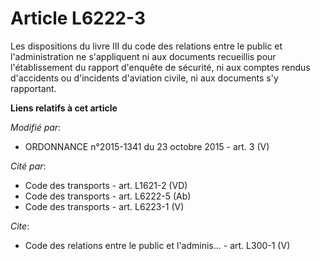 # Article L6222-3

Les dispositions du livre III du code des relations entre le public et l'administration ne s'appliquent ni aux documents
recueillis pour l'établissement du rapport d'enquête de sécurité, ni aux comptes rendus d'accidents ou d'incidents d'aviation
civile, ni aux documents s'y rapportant.

**Liens relatifs à cet article**

_Modifié par_:

  - ORDONNANCE n°2015-1341 du 23 octobre 2015 - art. 3 (V)

_Cité par_:

  - Code des transports - art. L1621-2 (VD)
  - Code des transports - art. L6222-5 (Ab)
  - Code des transports - art. L6223-1 (V)

_Cite_:

  - Code des relations entre le public et l'adminis... - art. L300-1 (V)
